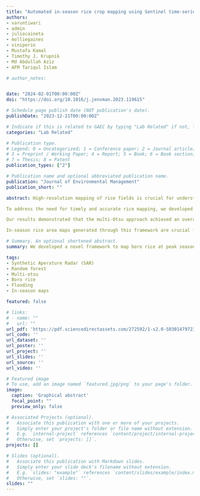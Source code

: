 ```yaml
---
title: "Automated in-season rice crop mapping using Sentinel time-series data and Google Earth Engine: A case study in climate-risk prone Bangladesh"
authors:
- varuntiwari
- admin
- juliocaineta
- molliegaines
- viniperin
- Mustafa Kamal
- Timothy J. Krupnik
- Md Abdullah Aziz
- AFM Tariqul Islam

# author_notes:


date: "2024-02-01T00:00:00Z"
doi: "https://doi.org/10.1016/j.jenvman.2023.119615"

# Schedule page publish date (NOT publication's date).
publishDate: "2023-12-21T00:00:00Z"

# Indicate if this is related to GAEC by typing "Lab Related" if not, leave blank
categories: "Lab Related" 

# Publication type.
# Legend: 0 = Uncategorized; 1 = Conference paper; 2 = Journal article;
# 3 = Preprint / Working Paper; 4 = Report; 5 = Book; 6 = Book section;
# 7 = Thesis; 8 = Patent
publication_types: ["2"]

# Publication name and optional abbreviated publication name.
publication: "Journal of Environmental Management"
publication_short: ""

abstract: High-resolution mapping of rice fields is crucial for understanding and managing rice cultivation in countries like Bangladesh, particularly in the face of climate change. Rice is a vital crop, cultivated in small scale farms that contributes significantly to the economy and food security in Bangladesh. Accurate mapping can facilitate improved rice production, the development of sustainable agricultural management policies, and formulation of strategies for adapting to climatic risks. 

To address the need for timely and accurate rice mapping, we developed a framework specifically designed for the diverse environmental conditions in Bangladesh. We utilized Sentinel-1 and Sentinel-2 time-series data to identify transplantation and peak seasons and employed the multi-Otsu automatic thresholding approach to map rice during the peak season (April–May). We also compared the performance of a random forest (RF) classifier with the multi-Otsu approach using two different data combinations; D1, which utilizes data from the transplantation and peak seasons (D1 RF) and D2, which utilizes data from the transplantation to the harvest seasons (D2 RF).

Our results demonstrated that the multi-Otsu approach achieved an overall classification accuracy (OCA) ranging from 61.18% to 94.43% across all crop zones. The D2 RF showed the highest mean OCA (92.15%) among the fourteen crop zones, followed by D1 RF (89.47%) and multi-Otsu (85.27%). Although the multi-Otsu approach had relatively lower OCA, it proved effective in accurately mapping rice areas prior to harvest, eliminating the need for training samples that can be challenging to obtain during the growing season.

In-season rice area maps generated through this framework are crucial for timely decision-making regarding adaptive management in response to climatic stresses and forecasting area-wide productivity. The scalability of our framework across space and time makes it particularly suitable for addressing field data scarcity challenges in countries like Bangladesh and offers the potential for future operationalization.

# Summary. An optional shortened abstract.
summary: We developed a novel framework to map boro rice at peak season using Sentinel images. These Boro rice maps in Bangladesh showed high classification accuracy (mean of 87.90%). There was no requirement of sample data collection for training the classification model. Multi-Otsu effectively maps rice in low-data areas, outperforming other ML methods and provides stakeholders rice area statistics to support food security management.

tags:
- Synthetic Aperature Radar (SAR)
- Random forest
- Multi-otsu
- Boro rice
- Flooding
- In-season maps

featured: false

# links:
# - name: ""
#   url: ""
url_pdf: 'https://pdf.sciencedirectassets.com/272592/1-s2.0-S0301479723X0022X/1-s2.0-S0301479723024039/main.pdf?X-Amz-Security-Token=IQoJb3JpZ2luX2VjEF0aCXVzLWVhc3QtMSJGMEQCIDYjQUvwhLtomFaajqIxRUeMRQYLgOWz5nQmRVRpuNbgAiAzs2UpgHTXVCAMEygz%2BWEe%2FykO9z2skQtoBTr%2FLp6Pvyq8BQj2%2F%2F%2F%2F%2F%2F%2F%2F%2F%2F8BEAUaDDA1OTAwMzU0Njg2NSIMgIbA1GfAO9fBU4PTKpAFvm8fpS%2BvXwniKYiWnTJ3UCxjYACZdq6gYeUV8C7G8gzlgNrMlvtCb24gqlqVliKmOg6WHrA%2FDI6ojwTFJPSbldPuM%2FK13XTqunG%2ByKJj8RWloaSjzJilMh69Pjuec5Fn5%2BkbQ6VUBhxw5HfomJ%2FR3AWc9qH8DpOl8s4izKeJB0JYgihY7O470Aoe0ZrxQ4U50Da%2F8FV5JGHv8FVKJLSnAUEgaY9EsgBLRZmQVH11%2BsddnA5bLVq9erQiv7AByj8QvABYZYwbP6iiGIK1zwpfZIwlpjoGDZNSOJAGMD5JsBUpWDTTi9cBr%2F1jLMm6vqkQNRHRZl2lJCkj9ZgjS4wMTpZQFJnaNgh4OFC7K0u1IJykW97KQ1pAHY3C5b0CN8LfpK3HYQGc4aw42ZpHwWINC45YIRgB%2BG47%2FxQzEffGhgYGXr%2FuZA17sDXJfXqThOc%2FkvdCFZUs%2FA0miIfAaoteh3b8emgFBpQXymeE3r6%2FaT8ZKKc2Yaj05zqGkcKWvnHGt%2FRmrKnpyXyfONJZF%2FcgrLjC02CM6GlnXOB%2B%2BH8aaISpulm6m6ndsJrIbdYBrEOcBi%2B7p7a6eD%2FCuMWCkbZu8kUSeyvn9p%2BDyXsvXlFc65Q8mL8hb12T4LLVt26P7uhMzXgRjTonnZQM9reqVHhwGHD6QaQyGQ4orY5rTBrZcjJJT27KXTP%2FFyxAOtk3vhn4sVB1ahTYpFgqgTtOVsCe2U2GP%2Bux6nRwmP44LdDpXvo1DXg6zSVlocvbSWinL3JDI2tepNubRr6jP2JQJ5KlmLxU6hXUh%2BrNXUU%2B3NXiQUwdMmMXWq6f5Vj2lzYac5Ebbq%2FyGf5ZQ1slJol9FPLAyQL9q6wuF7oGgBcChF0ftgMwlN72rAY6sgEnQfh4%2BpY2Z0d3CvZpY2sIZ3D26IFYroaTfGiWw0WLUpy8vigAgsHDPhHr1USuXK0Kr3CHo%2B12eBmShgl4t7IEnBEzILIHUbn01zMR3s7F1bjRYaXCQRsQ%2BhSMafQ7abYTnk%2Bh1tO6Z6%2FkOrlUZPHuCkUlsA070fbeR9TdNOYLIUPpsP%2B8IN2UIWmlmr4E44Tb%2B1gt%2FNzrmGQMMCxsHFSn%2FI0N4mc0eG7R4GsQR7YVQzc4&X-Amz-Algorithm=AWS4-HMAC-SHA256&X-Amz-Date=20240109T213427Z&X-Amz-SignedHeaders=host&X-Amz-Expires=300&X-Amz-Credential=ASIAQ3PHCVTY4PEDR3IU%2F20240109%2Fus-east-1%2Fs3%2Faws4_request&X-Amz-Signature=a8846676f9b189024ec2bbece199eff22c0f74356eb501d401407d0851b5468a&hash=bf87cbfa41e978149a05d80b8cd7843db2ffa13a3fa8ef9fad7fe043ffd8272f&host=68042c943591013ac2b2430a89b270f6af2c76d8dfd086a07176afe7c76c2c61&pii=S0301479723024039&tid=spdf-4b4f0b2b-7838-48df-b97d-64546e64c8f9&sid=6521393d500fd8493b6809d-5b1de31985c8gxrqa&type=client&tsoh=d3d3LnNjaWVuY2VkaXJlY3QuY29t&ua=131c585b5302000306&rr=842fcdedbdd0062b&cc=us'
url_code: ''
url_dataset: ''
url_poster: ''
url_project: ''
url_slides: ''
url_source: ''
url_video: ''

# Featured image
# To use, add an image named `featured.jpg/png` to your page's folder. 
image:
  caption: 'Graphical abstract'
  focal_point: ""
  preview_only: false

# Associated Projects (optional).
#   Associate this publication with one or more of your projects.
#   Simply enter your project's folder or file name without extension.
#   E.g. `internal-project` references `content/project/internal-project/index.md`.
#   Otherwise, set `projects: []`.
projects: []

# Slides (optional).
#   Associate this publication with Markdown slides.
#   Simply enter your slide deck's filename without extension.
#   E.g. `slides: "example"` references `content/slides/example/index.md`.
#   Otherwise, set `slides: ""`.
slides: ""
---
```



